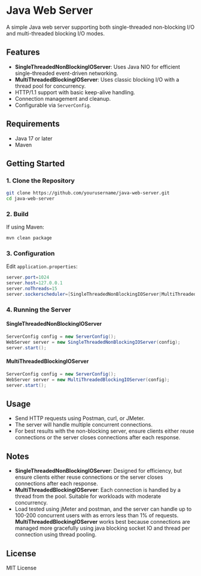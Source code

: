 # Java Web Server

A simple Java web server supporting both single-threaded non-blocking I/O and multi-threaded blocking I/O modes.

## Features

- **SingleThreadedNonBlockingIOServer**: Uses Java NIO for efficient single-threaded event-driven networking.
- **MultiThreadedBlockingIOServer**: Uses classic blocking I/O with a thread pool for concurrency.
- HTTP/1.1 support with basic keep-alive handling.
- Connection management and cleanup.
- Configurable via `ServerConfig`.

## Requirements

- Java 17 or later
- Maven

## Getting Started

### 1. Clone the Repository

```bash
git clone https://github.com/yourusername/java-web-server.git
cd java-web-server
```

### 2. Build

If using Maven:

```bash
mvn clean package
```

### 3. Configuration

Edit `application.properties`:

```java
server.port=1024
server.host=127.0.0.1
server.noThreads=15
server.sockerscheduler=[SingleThreadedNonBlockingIOServer|MultiThreadedBlockingIOServer]
```

### 4. Running the Server

#### SingleThreadedNonBlockingIOServer

```java
ServerConfig config = new ServerConfig();
WebServer server = new SingleThreadedNonBlockingIOServer(config);
server.start();
```

#### MultiThreadedBlockingIOServer

```java
ServerConfig config = new ServerConfig();
WebServer server = new MultiThreadedBlockingIOServer(config);
server.start();
```

## Usage

- Send HTTP requests using Postman, curl, or JMeter.
- The server will handle multiple concurrent connections.
- For best results with the non-blocking server, ensure clients either reuse connections or the server closes connections after each response.

## Notes

- **SingleThreadedNonBlockingIOServer**: Designed for efficiency, but ensure clients either reuse connections or the server closes connections after each response.
- **MultiThreadedBlockingIOServer**: Each connection is handled by a thread from the pool. Suitable for workloads with moderate concurrency.
- Load tested using jMeter and postman, and the server can handle up to 100-200 concurrent users with as errors less than 1% of requests. **MultiThreadedBlockingIOServer** works best because connections are managed more gracefully using java blocking socket IO and thread per connection using thread pooling.

## License

MIT License
